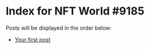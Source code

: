 # Index for NFT World #9185
Posts will be displayed in the order below:

- [Your first post](./001-first.md)

